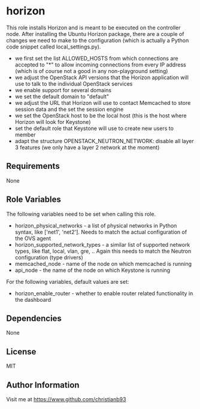 horizon
=========

This role installs Horizon and is meant to be executed on the controller node.  After installing the Ubuntu Horizon package, there are a couple of changes we need to make to the configuration (which is actually a Python code snippet called local_settings.py). 

* we first set the list ALLOWED_HOSTS from which connections are accepted to "*" to allow incoming connections from every IP address (which is of course not a good in any non-playground setting)
* we adjust the OpenStack API versions that the Horizon application will use to talk to the individual OpenStack services 
* we enable support for several domains 
* we set the default domain to "default"
* we adjust the URL that Horizon will use to contact Memcached to store session data and the set the session engine
* we set the OpenStack host to be the local host (this is the host where Horizon will look for Keystone)
* set the default role that Keystone will use to create new users to member
* adapt the structure OPENSTACK_NEUTRON_NETWORK: disable all layer 3 features (we only have a layer 2 network at the moment)




Requirements
------------

None

Role Variables
--------------

The following variables need to be set when calling this role.

* horizon_physical_networks - a  list of physical networks in Python syntax, like ['net1', 'net2']. Needs to match the actual configuration of the OVS agent
* horizon_supported_network_types - a similar list of supported network types, like flat, local, vlan, gre, .. Again this needs to match the Neutron configuration (type drivers)
* memcached_node - name of the node on which memcached is running 
* api_node - the name of the node on which Keystone is running

For the following variables, default values are set:

* horizon_enable_router - whether to enable router related functionality in the dashboard


Dependencies
------------

None


License
-------

MIT

Author Information
------------------

Visit me at https://www.github.com/christianb93
